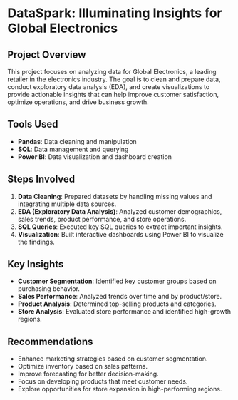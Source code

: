 # DataSpark: Illuminating Insights for Global Electronics

## Project Overview
This project focuses on analyzing data for Global Electronics, a leading retailer in the electronics industry. The goal is to clean and prepare data, conduct exploratory data analysis (EDA), and create visualizations to provide actionable insights that can help improve customer satisfaction, optimize operations, and drive business growth.

## Tools Used
- **Pandas**: Data cleaning and manipulation
- **SQL**: Data management and querying
- **Power BI**: Data visualization and dashboard creation

## Steps Involved
1. **Data Cleaning**: Prepared datasets by handling missing values and integrating multiple data sources.
2. **EDA (Exploratory Data Analysis)**: Analyzed customer demographics, sales trends, product performance, and store operations.
3. **SQL Queries**: Executed key SQL queries to extract important insights.
4. **Visualization**: Built interactive dashboards using Power BI to visualize the findings.

## Key Insights
- **Customer Segmentation**: Identified key customer groups based on purchasing behavior.
- **Sales Performance**: Analyzed trends over time and by product/store.
- **Product Analysis**: Determined top-selling products and categories.
- **Store Analysis**: Evaluated store performance and identified high-growth regions.

## Recommendations
- Enhance marketing strategies based on customer segmentation.
- Optimize inventory based on sales patterns.
- Improve forecasting for better decision-making.
- Focus on developing products that meet customer needs.
- Explore opportunities for store expansion in high-performing regions.
